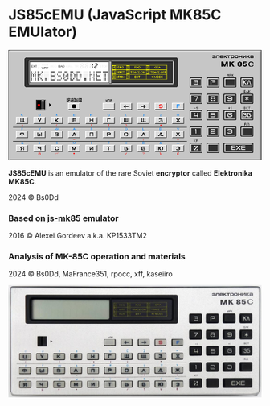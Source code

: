 # JS85cEMU (JavaScript MK85C EMUlator)

![JS85](https://raw.githubusercontent.com/Bs0Dd/JS85cEMU/master/bitmaps/js85c.png)

**JS85cEMU** is an emulator of the rare Soviet **encryptor** called **Elektronika MK85C**.

2024 © Bs0Dd 

### Based on [js-mk85](https://github.com/KP1533TM2/js-mk85) emulator
2016 © Alexei Gordeev a.k.a. KP1533TM2

### Analysis of MK-85C operation and materials
2024 © Bs0Dd, MaFrance351, rpocc, xff, kaseiiro

![Real MKC](https://raw.githubusercontent.com/Bs0Dd/JS85cEMU/master/bitmaps/realmk.jpg)
